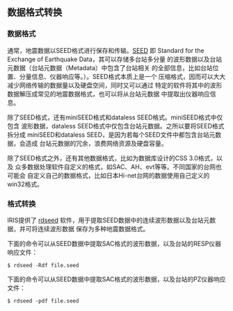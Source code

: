 ## 数据格式转换

### 数据格式

通常，地震数据以SEED格式进行保存和传输。[SEED](www.fdsn.org/seed_manual/SEEDManual_V2.4.pdf)
即 Standard for the Exchange of Earthquake Data，其可以存储多台站多分量
的波形数据以及台站元数据（台站元数据（Metadata）中包含了台站相关
的全部信息，比如台站位置、分量信息、仪器响应等。）。SEED格式本质上是一个
压缩格式，因而可以大大减少网络传输的数据量以及硬盘空间，同时又可以通过
特定的软件将其中的波形数据解压成常见的地震数据格式，也可以将从台站元数据
中提取出仪器响应信息。

除了SEED格式，还有miniSEED格式和dataless SEED格式。miniSEED格式中仅包含
波形数据，dataless SEED格式中仅包含台站元数据。之所以要将SEED格式拆分成
miniSEED和dataless SEED，是因为若每个SEED文件中都包含台站元数据，会造成
台站元数据的冗余，浪费网络资源及硬盘容量。

除了SEED格式之外，还有其他数据格式，比如为数据库设计的CSS 3.0格式，以及
众多数据处理软件自定义的格式，如SAC、AH、evt等等。不同国家的台网也可能会
自定义自己的数据格式，比如日本Hi-net台网的数据使用自己定义的win32格式。

### 格式转换

IRIS提供了 [rdseed](http://ds.iris.edu/ds/nodes/dmc/forms/rdseed/)
软件，用于提取SEED数据中的连续波形数据以及台站元数据，并可将连续波形数据
保存为多种地震数据格式。

下面的命令可以从SEED数据中提取SAC格式的波形数据，以及台站的RESP仪器响应文件：

``` {.console}
$ rdseed -Rdf file.seed
```

下面的命令可以从SEED数据中提取SAC格式的波形数据，以及台站的PZ仪器响应文件：

``` {.console}
$ rdseed -pdf file.seed
```

